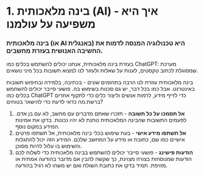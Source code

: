 # 1. בינה מלאכותית (AI) \- איך היא משפיעה על עולמנו

### בינה מלאכותית (או AI באנגלית) היא טכנולוגיה המנסה לדמות את החשיבה האנושית בעזרת מחשבים.

בעזרת בינה מלאכותית, אנחנו יכולים להשתמש בכלים כמו ChatGPT: מערכת שמסוגלת לכתוב טקסטים, לענות על שאלות ולעזור לנו למצוא תשובות בכל מיני נושאים.

בינה מלאכותית עוזרת לנו הרבה בתחומים שונים \- בכתיבה, בלמידה ובחיפוש תשובות באינטרנט. אבל כמו בכל דבר, יש גם סכנות בשימוש בה. פושעי סייבר יכולים להשתמש בכלים כמו ChatGPT כדי לזייף מידע, לרמות אנשים וליצור כלים כדי לתקוף אחרים ברשת.מה כדאי לדעת כדי להישאר בטוחים?

1. **אל תסמכו על כל תשובה** - תזכרו שאתם מדברים עם מחשב, לא עם בן אדם. לפעמים התשובות שהבינה המלאכותית נותנת לא יהיו נכונות. בדקו את אמינות המידע במקום נוסף.  
2. **אל תשתפו מידע אישי** - בעת שימוש בכלי בינה מלאכותית, אל תשתפו פרטים אישיים כמו שם, כתובת או מידע על המחשב שלכם. המידע הזה יכול להתגלות והשימוש בו עלול להיות מסוכן.
3. **הודעות פישינג** - פושעי סייבר יכולים להשתמש בבינה מלאכותית כדי לשלוח לכם הודעות שמנוסחות בצורה מצוינת, כך שקשה להבין אם מדובר בהודעה אמתית או מזויפת. תמיד בדקו את כתובת השולח ואם יש משהו לא רגיל בהודעה.
